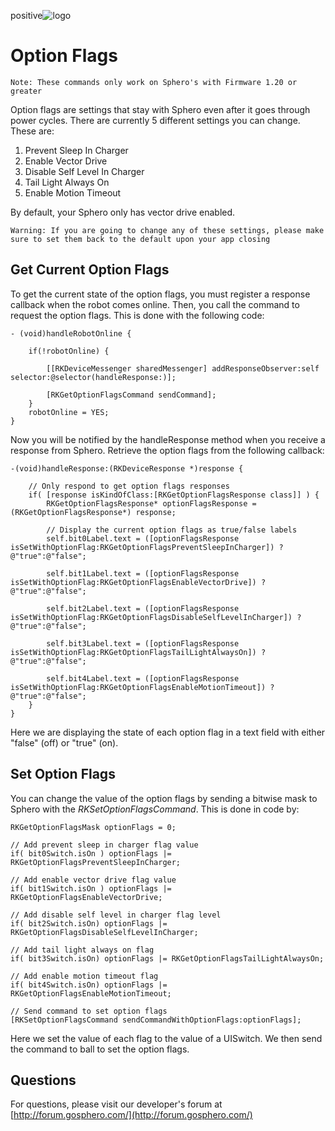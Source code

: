 positive![logo](http://update.orbotix.com/developer/sphero-small.png)

# Option Flags

	Note: These commands only work on Sphero's with Firmware 1.20 or greater 

Option flags are settings that stay with Sphero even after it goes through power cycles.  There are currently 5 different settings you can change.  These are:

1.  Prevent Sleep In Charger
2.  Enable Vector Drive
3.  Disable Self Level In Charger
4.  Tail Light Always On
5.  Enable Motion Timeout

By default, your Sphero only has vector drive enabled.  

	Warning: If you are going to change any of these settings, please make sure to set them back to the default upon your app closing
	
## Get Current Option Flags	
	
To get the current state of the option flags, you must register a response callback when the robot comes online.  Then, you call the command to request the option flags.  This is done with the following code:

	- (void)handleRobotOnline {

	    if(!robotOnline) {

	        [[RKDeviceMessenger sharedMessenger] addResponseObserver:self selector:@selector(handleResponse:)];

	        [RKGetOptionFlagsCommand sendCommand];
	    }
	    robotOnline = YES;
	}	
	
Now you will be notified by the handleResponse method when you receive a response from Sphero.  Retrieve the option flags from the following callback:

	-(void)handleResponse:(RKDeviceResponse *)response {
	
	    // Only respond to get option flags responses
	    if( [response isKindOfClass:[RKGetOptionFlagsResponse class]] ) {
	        RKGetOptionFlagsResponse* optionFlagsResponse = (RKGetOptionFlagsResponse*) response;
			
	        // Display the current option flags as true/false labels
	        self.bit0Label.text = ([optionFlagsResponse isSetWithOptionFlag:RKGetOptionFlagsPreventSleepInCharger]) ? @"true":@"false";
	        
	        self.bit1Label.text = ([optionFlagsResponse isSetWithOptionFlag:RKGetOptionFlagsEnableVectorDrive]) ? @"true":@"false";
	        
	        self.bit2Label.text = ([optionFlagsResponse isSetWithOptionFlag:RKGetOptionFlagsDisableSelfLevelInCharger]) ? @"true":@"false";
	        
	        self.bit3Label.text = ([optionFlagsResponse isSetWithOptionFlag:RKGetOptionFlagsTailLightAlwaysOn]) ? @"true":@"false";
	        
	        self.bit4Label.text = ([optionFlagsResponse isSetWithOptionFlag:RKGetOptionFlagsEnableMotionTimeout]) ? @"true":@"false";
	    }
	}
	
Here we are displaying the state of each option flag in a text field with either "false" (off) or "true" (on).

## Set Option Flags

You can change the value of the option flags by sending a bitwise mask to Sphero with the *RKSetOptionFlagsCommand*.  This is done in code by:

    RKGetOptionFlagsMask optionFlags = 0;
    
    // Add prevent sleep in charger flag value
    if( bit0Switch.isOn ) optionFlags |= RKGetOptionFlagsPreventSleepInCharger;
    
    // Add enable vector drive flag value
    if( bit1Switch.isOn ) optionFlags |= RKGetOptionFlagsEnableVectorDrive;
    
    // Add disable self level in charger flag level
    if( bit2Switch.isOn) optionFlags |= RKGetOptionFlagsDisableSelfLevelInCharger;
    
    // Add tail light always on flag
    if( bit3Switch.isOn) optionFlags |= RKGetOptionFlagsTailLightAlwaysOn;
    
    // Add enable motion timeout flag
    if( bit4Switch.isOn) optionFlags |= RKGetOptionFlagsEnableMotionTimeout;
    
    // Send command to set option flags
    [RKSetOptionFlagsCommand sendCommandWithOptionFlags:optionFlags];
    
Here we set the value of each flag to the value of a UISwitch.  We then send the command to ball to set the option flags.
## Questions

For questions, please visit our developer's forum at [http://forum.gosphero.com/](http://forum.gosphero.com/)

	  